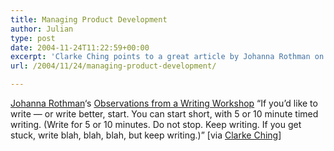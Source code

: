 ```yaml
---
title: Managing Product Development
author: Julian
type: post
date: 2004-11-24T11:22:59+00:00
excerpt: 'Clarke Ching points to a great article by Johanna Rothman on writing - especially the importance of knowing if you are an extravert!'
url: /2004/11/24/managing-product-development/

---
```

[Johanna Rothman][1]&#8216;s [Observations from a Writing Workshop][2] &#8220;If you&#8217;d like to write &#8212; or write better, start. You can start short, with 5 or 10 minute timed writing. (Write for 5 or 10 minutes. Do not stop. Keep writing. If you get stuck, write blah, blah, blah, but keep writing.)&#8221; [via [Clarke Ching][3]]

 [1]: http://www.jrothman.com/weblog/
 [2]: http://www.jrothman.com/weblog/archive/2004_11_01_mpdarchive.html#110121888612513624
 [3]: http://www.clarkeching.com/2004/11/writing_johanna.html